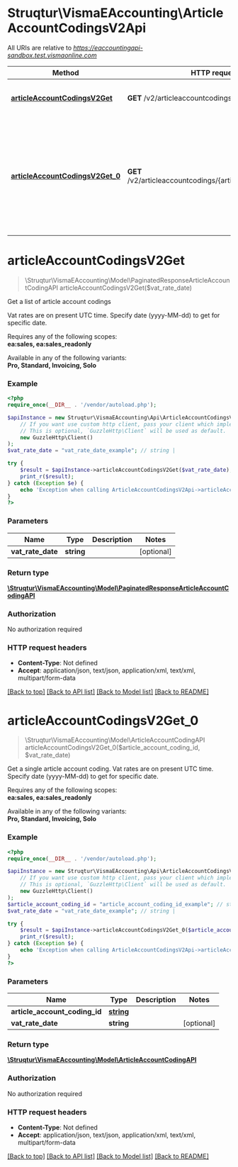 # Struqtur\VismaEAccounting\ArticleAccountCodingsV2Api

All URIs are relative to *https://eaccountingapi-sandbox.test.vismaonline.com*

Method | HTTP request | Description
------------- | ------------- | -------------
[**articleAccountCodingsV2Get**](ArticleAccountCodingsV2Api.md#articleAccountCodingsV2Get) | **GET** /v2/articleaccountcodings | Get a list of article account codings
[**articleAccountCodingsV2Get_0**](ArticleAccountCodingsV2Api.md#articleAccountCodingsV2Get_0) | **GET** /v2/articleaccountcodings/{articleAccountCodingId} | Get a single article account coding. Vat rates are on present UTC time. Specify date (yyyy-MM-dd) to get for specific date.


# **articleAccountCodingsV2Get**
> \Struqtur\VismaEAccounting\Model\PaginatedResponseArticleAccountCodingAPI articleAccountCodingsV2Get($vat_rate_date)

Get a list of article account codings

Vat rates are on present UTC time. Specify date (yyyy-MM-dd) to get for specific date.<p>Requires any of the following scopes: <br><b>ea:sales, ea:sales_readonly</b></p><p>Available in any of the following variants: <br><b>Pro, Standard, Invoicing, Solo</b></p>

### Example
```php
<?php
require_once(__DIR__ . '/vendor/autoload.php');

$apiInstance = new Struqtur\VismaEAccounting\Api\ArticleAccountCodingsV2Api(
    // If you want use custom http client, pass your client which implements `GuzzleHttp\ClientInterface`.
    // This is optional, `GuzzleHttp\Client` will be used as default.
    new GuzzleHttp\Client()
);
$vat_rate_date = "vat_rate_date_example"; // string | 

try {
    $result = $apiInstance->articleAccountCodingsV2Get($vat_rate_date);
    print_r($result);
} catch (Exception $e) {
    echo 'Exception when calling ArticleAccountCodingsV2Api->articleAccountCodingsV2Get: ', $e->getMessage(), PHP_EOL;
}
?>
```

### Parameters

Name | Type | Description  | Notes
------------- | ------------- | ------------- | -------------
 **vat_rate_date** | **string**|  | [optional]

### Return type

[**\Struqtur\VismaEAccounting\Model\PaginatedResponseArticleAccountCodingAPI**](../Model/PaginatedResponseArticleAccountCodingAPI.md)

### Authorization

No authorization required

### HTTP request headers

 - **Content-Type**: Not defined
 - **Accept**: application/json, text/json, application/xml, text/xml, multipart/form-data

[[Back to top]](#) [[Back to API list]](../../README.md#documentation-for-api-endpoints) [[Back to Model list]](../../README.md#documentation-for-models) [[Back to README]](../../README.md)

# **articleAccountCodingsV2Get_0**
> \Struqtur\VismaEAccounting\Model\ArticleAccountCodingAPI articleAccountCodingsV2Get_0($article_account_coding_id, $vat_rate_date)

Get a single article account coding. Vat rates are on present UTC time. Specify date (yyyy-MM-dd) to get for specific date.

<p>Requires any of the following scopes: <br><b>ea:sales, ea:sales_readonly</b></p><p>Available in any of the following variants: <br><b>Pro, Standard, Invoicing, Solo</b></p>

### Example
```php
<?php
require_once(__DIR__ . '/vendor/autoload.php');

$apiInstance = new Struqtur\VismaEAccounting\Api\ArticleAccountCodingsV2Api(
    // If you want use custom http client, pass your client which implements `GuzzleHttp\ClientInterface`.
    // This is optional, `GuzzleHttp\Client` will be used as default.
    new GuzzleHttp\Client()
);
$article_account_coding_id = "article_account_coding_id_example"; // string | 
$vat_rate_date = "vat_rate_date_example"; // string | 

try {
    $result = $apiInstance->articleAccountCodingsV2Get_0($article_account_coding_id, $vat_rate_date);
    print_r($result);
} catch (Exception $e) {
    echo 'Exception when calling ArticleAccountCodingsV2Api->articleAccountCodingsV2Get_0: ', $e->getMessage(), PHP_EOL;
}
?>
```

### Parameters

Name | Type | Description  | Notes
------------- | ------------- | ------------- | -------------
 **article_account_coding_id** | [**string**](../Model/.md)|  |
 **vat_rate_date** | **string**|  | [optional]

### Return type

[**\Struqtur\VismaEAccounting\Model\ArticleAccountCodingAPI**](../Model/ArticleAccountCodingAPI.md)

### Authorization

No authorization required

### HTTP request headers

 - **Content-Type**: Not defined
 - **Accept**: application/json, text/json, application/xml, text/xml, multipart/form-data

[[Back to top]](#) [[Back to API list]](../../README.md#documentation-for-api-endpoints) [[Back to Model list]](../../README.md#documentation-for-models) [[Back to README]](../../README.md)


